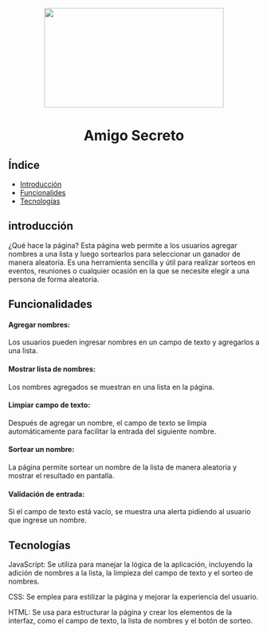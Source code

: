 <p align="center">
  <img width="360" height="200" src="https://github.com/user-attachments/assets/968e3dde-63ef-4be7-9681-fbae6e1b5611">
</p>

<h1 align="center"> Amigo Secreto </h1> 

<h2>Índice </h2>

* [Introducción](#introducción)
* [Funcionalides](#funcionalidades)
* [Tecnologías](#tecnologías)

<h2>introducción</h2>   
¿Qué hace la página? Esta página web permite a los usuarios agregar nombres a una lista y luego sortearlos para seleccionar un ganador de manera aleatoria. Es una herramienta sencilla y útil para realizar sorteos en eventos, reuniones o cualquier ocasión en la que se necesite elegir a una persona de forma aleatoria.

<h2>Funcionalidades</h2>
<h4>Agregar nombres:</h4> Los usuarios pueden ingresar nombres en un campo de texto y agregarlos a una lista.

<h4>Mostrar lista de nombres:</h4> Los nombres agregados se muestran en una lista en la página.

<h4>Limpiar campo de texto:</h4> Después de agregar un nombre, el campo de texto se limpia automáticamente para facilitar la entrada del siguiente nombre.

<h4>Sortear un nombre:</h4> La página permite sortear un nombre de la lista de manera aleatoria y mostrar el resultado en pantalla.

<h4>Validación de entrada:</h4> Si el campo de texto está vacío, se muestra una alerta pidiendo al usuario que ingrese un nombre.

<h2>Tecnologías</h2>
JavaScript: Se utiliza para manejar la lógica de la aplicación, incluyendo la adición de nombres a la lista, la limpieza del campo de texto y el sorteo de nombres.

CSS: Se emplea para estilizar la página y mejorar la experiencia del usuario.

HTML: Se usa para estructurar la página y crear los elementos de la interfaz, como el campo de texto, la lista de nombres y el botón de sorteo.

